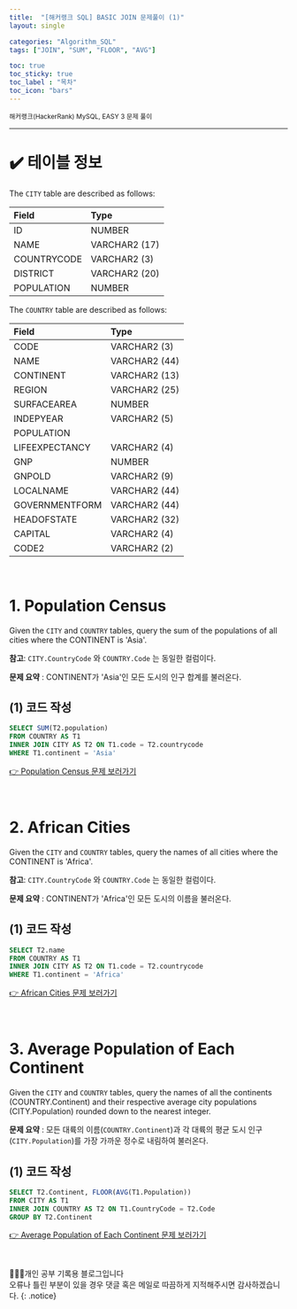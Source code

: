 ```yaml
---
title:  "[해커랭크 SQL] BASIC JOIN 문제풀이 (1)"
layout: single

categories: "Algorithm_SQL"
tags: ["JOIN", "SUM", "FLOOR", "AVG"]

toc: true
toc_sticky: true
toc_label : "목차"
toc_icon: "bars"
---
```


<small>해커랭크(HackerRank) MySQL, EASY 3 문제 풀이</small>

***

# ✔️ 테이블 정보
The ```CITY``` table are described as follows:

| Field | Type |
|:------|:-----|
| ID | NUMBER |
| NAME | VARCHAR2 (17) |
| COUNTRYCODE | VARCHAR2 (3) |
| DISTRICT | VARCHAR2 (20) |
| POPULATION | NUMBER |

The ```COUNTRY``` table are described as follows:

| Field | Type |
|:------|:-----|
| CODE | VARCHAR2 (3) |
| NAME | VARCHAR2 (44) |
| CONTINENT | VARCHAR2 (13) |
| REGION | VARCHAR2 (25) |
| SURFACEAREA | NUMBER |
| INDEPYEAR | VARCHAR2 (5) |
| POPULATION |  |
| LIFEEXPECTANCY | VARCHAR2 (4) |
| GNP | NUMBER |
| GNPOLD | VARCHAR2 (9) |
| LOCALNAME | VARCHAR2 (44) |
| GOVERNMENTFORM | VARCHAR2 (44) |
| HEADOFSTATE | VARCHAR2 (32) |
| CAPITAL | VARCHAR2 (4) |
| CODE2 | VARCHAR2 (2) |

<br>

# 1. Population Census
Given the ```CITY``` and ```COUNTRY``` tables, query the sum of the populations of all cities where the CONTINENT is 'Asia'.

**참고**: ```CITY.CountryCode``` 와 ```COUNTRY.Code``` 는 동일한 컬럼이다.

**문제 요약** : CONTINENT가 'Asia'인 모든 도시의 인구 합계를 불러온다.

## (1) 코드 작성
```sql
SELECT SUM(T2.population)
FROM COUNTRY AS T1
INNER JOIN CITY AS T2 ON T1.code = T2.countrycode
WHERE T1.continent = 'Asia'
```

[👉 Population Census 문제 보러가기](https://www.hackerrank.com/challenges/asian-population/problem?isFullScreen=true)

<br>

# 2. African Cities
Given the ```CITY``` and ```COUNTRY``` tables, query the names of all cities where the CONTINENT is 'Africa'.

**참고**: ```CITY.CountryCode``` 와 ```COUNTRY.Code``` 는 동일한 컬럼이다.

**문제 요약** : CONTINENT가 'Africa'인 모든 도시의 이름을 불러온다.

## (1) 코드 작성
```sql
SELECT T2.name
FROM COUNTRY AS T1
INNER JOIN CITY AS T2 ON T1.code = T2.countrycode
WHERE T1.continent = 'Africa'
```

[👉 African Cities 문제 보러가기](https://www.hackerrank.com/challenges/african-cities/problem?isFullScreen=true)

<br>

# 3. Average Population of Each Continent
Given the ```CITY``` and ```COUNTRY``` tables, query the names of all the continents (COUNTRY.Continent) and their respective average city populations (CITY.Population) rounded down to the nearest integer.

**문제 요약** : 모든 대륙의 이름(```COUNTRY.Continent```)과 각 대륙의 평균 도시 인구(```CITY.Population```)를 가장 가까운 정수로 내림하여 불러온다.

## (1) 코드 작성
```sql
SELECT T2.Continent, FLOOR(AVG(T1.Population))
FROM CITY AS T1
INNER JOIN COUNTRY AS T2 ON T1.CountryCode = T2.Code
GROUP BY T2.Continent
```

[👉 Average Population of Each Continent 문제 보러가기](https://www.hackerrank.com/challenges/average-population-of-each-continent/problem?isFullScreen=true)

<br>

👩🏻‍💻개인 공부 기록용 블로그입니다
<br>오류나 틀린 부분이 있을 경우 댓글 혹은 메일로 따끔하게 지적해주시면 감사하겠습니다.
{: .notice}